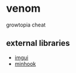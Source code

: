 # venom
growtopia cheat

## external libraries
* [imgui](https://github.com/ocornut/imgui)
* [minhook](https://github.com/TsudaKageyu/minhook)

